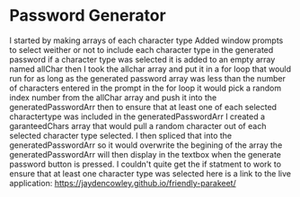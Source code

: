 # Password Generator
I started by making arrays of each character type 
Added window prompts to select weither or not to include each character type in the generated password
if a character type was selected it is added to an empty array named allChar
then I took the allchar array and put it in a for loop that would run for as long as the generated password array was less than the number of characters entered in the prompt
in the for loop it would pick a random index number from the allChar array and push it into the generatedPasswordArr
then to ensure that at least one of each selected charactertype was included in the generatedPasswordArr I created a garanteedChars array that would pull a random character out of each selected character type selected.
I then spliced that into the generatedPasswordArr so it would overwrite the begining of the array
the generatedPasswordArr will then display in the textbox when the generate password button is pressed.
I couldn't quite get the if statment to work to ensure that at least one character type was selected
here is a link to the live application: https://jaydencowley.github.io/friendly-parakeet/

